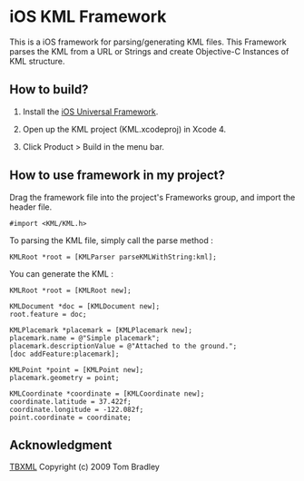 iOS KML Framework
============================

This is a iOS framework for parsing/generating KML files.
This Framework parses the KML from a URL or Strings and create Objective-C Instances of KML structure. 


How to build?
---------------------------------

1. Install the [iOS Universal Framework](https://github.com/kstenerud/iOS-Universal-Framework).

2. Open up the KML project (KML.xcodeproj) in Xcode 4.

3. Click Product > Build in the menu bar.


How to use framework in my project?
---------------------------------

Drag the framework file into the project's Frameworks group, and import the header file.

	#import <KML/KML.h>


To parsing the KML file, simply call the parse method :

	KMLRoot *root = [KMLParser parseKMLWithString:kml];


You can generate the KML :

    KMLRoot *root = [KMLRoot new];
    
    KMLDocument *doc = [KMLDocument new];
    root.feature = doc;
    
    KMLPlacemark *placemark = [KMLPlacemark new];
    placemark.name = @"Simple placemark";
    placemark.descriptionValue = @"Attached to the ground.";
    [doc addFeature:placemark];

    KMLPoint *point = [KMLPoint new];
    placemark.geometry = point;
    
    KMLCoordinate *coordinate = [KMLCoordinate new];
    coordinate.latitude = 37.422f;
    coordinate.longitude = -122.082f;
    point.coordinate = coordinate;


Acknowledgment
---------------------------------

[TBXML](http://tbxml.co.uk/TBXML/TBXML_Free.html) Copyright (c) 2009 Tom Bradley